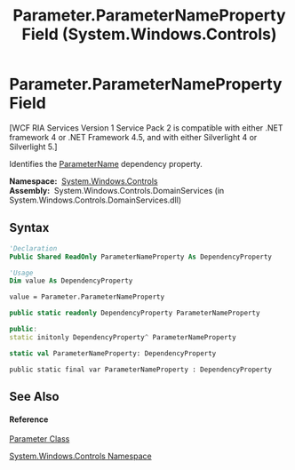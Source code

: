 ﻿---
title: Parameter.ParameterNameProperty Field (System.Windows.Controls)
TOCTitle: ParameterNameProperty Field
ms:assetid: F:System.Windows.Controls.Parameter.ParameterNameProperty
ms:mtpsurl: https://msdn.microsoft.com/en-us/library/system.windows.controls.parameter.parameternameproperty(v=VS.91)
ms:contentKeyID: 28754827
ms.date: 01/27/2012
mtps_version: v=VS.91
f1_keywords:
- System.Windows.Controls.Parameter.ParameterNameProperty
dev_langs:
- CSharp
- JScript
- VB
- FSharp
- c++
api_location:
- System.Windows.Controls.DomainServices.dll
api_name:
- System.Windows.Controls.Parameter.ParameterNameProperty
api_type:
- Managed
topic_type:
- apiref
- kbSyntax
product_family_name: VS
ROBOTS: INDEX,FOLLOW
---

# Parameter.ParameterNameProperty Field

\[WCF RIA Services Version 1 Service Pack 2 is compatible with either .NET framework 4 or .NET Framework 4.5, and with either Silverlight 4 or Silverlight 5.\]

Identifies the [ParameterName](ff422877\(v=vs.91\).md) dependency property.

**Namespace:**  [System.Windows.Controls](ms590941\(v=vs.91\).md)  
**Assembly:**  System.Windows.Controls.DomainServices (in System.Windows.Controls.DomainServices.dll)

## Syntax

``` vb
'Declaration
Public Shared ReadOnly ParameterNameProperty As DependencyProperty
```

``` vb
'Usage
Dim value As DependencyProperty

value = Parameter.ParameterNameProperty
```

``` csharp
public static readonly DependencyProperty ParameterNameProperty
```

``` c++
public:
static initonly DependencyProperty^ ParameterNameProperty
```

``` fsharp
static val ParameterNameProperty: DependencyProperty
```

``` jscript
public static final var ParameterNameProperty : DependencyProperty
```

## See Also

#### Reference

[Parameter Class](ff422556\(v=vs.91\).md)

[System.Windows.Controls Namespace](ms590941\(v=vs.91\).md)

